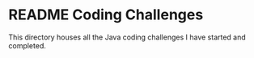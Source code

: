 # README Coding Challenges

This directory houses all the Java coding challenges I have started and completed.